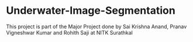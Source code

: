# Underwater-Image-Segmentation
This project is part of the Major Project done by Sai Krishna Anand, Pranav Vigneshwar Kumar and Rohith Saji at NITK Surathkal
